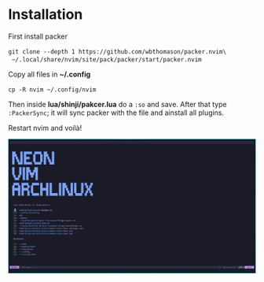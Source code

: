 # Installation

First install packer

```
git clone --depth 1 https://github.com/wbthomason/packer.nvim\
 ~/.local/share/nvim/site/pack/packer/start/packer.nvim
```

Copy all files in **~/.config**

```
cp -R nvim ~/.config/nvim
```

Then inside **lua/shinji/pakcer.lua** do a `:so` and save.
After that type `:PackerSync`; it will sync packer with the file and ainstall all plugins.

Restart nvim and voilà!

![Neovim](.img/screenshot.png)

